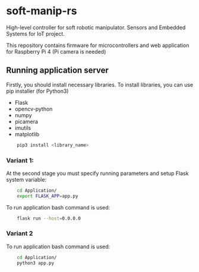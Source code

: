 # soft-manip-rs
High-level controller for soft robotic manipulator. Sensors and Embedded Systems for IoT project.

This repository contains firmware for microcontrollers and web application for Raspberry Pi 4 (Pi camera is needed) 

## Running application server
Firstly, you should install necessary libraries.
To install libraries, you can use pip installer (for Python3)
* Flask
* opencv-python
* numpy
* picamera
* imutils
* matplotlib
```bash
    pip3 install <library_name>
```

### Variant 1:
At the second stage you must specify running parameters and setup Flask system variable:
```bash
    cd Application/
    export FLASK_APP=app.py
```

To run application bash command is used:
```bash
    flask run --host=0.0.0.0
```

### Variant	2
To run application bash command is used:
```bash
	cd Application/
    python3 app.py
```
